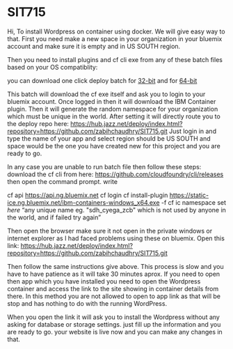 # SIT715
Hi,
To install Wordpress on container using docker. We will give easy way to that.
First you need make a new space in your organization in your bluemix account and make sure it is empty and in US SOUTH region.

Then you need to install plugins and cf cli exe from any of these batch files based on your OS compatiblity:

you can download one click deploy batch for <a href="https://github.com/zabihchaudhry/SIT715/raw/master/install-batch-x86.zip">32-bit</a> and for <a href="https://github.com/zabihchaudhry/SIT715/raw/master/install-batch-x64.zip">64-bit </a>

This batch will download the cf exe itself and ask you to login to your bluemix account. Once logged in then it will download the IBM Container plugin. Then it will generate the random namespace for your organization which must be unique in the world. After setting it will directly route you to the deploy repo here: https://hub.jazz.net/deploy/index.html?repository=https://github.com/zabihchaudhry/SIT715.git
Just login in and type the name of your app and select region should be US SOUTH and space would be the one you have created new for this project and you are ready to go.

In any case you are unable to run batch file then follow these steps:
download the cf cli from here: https://github.com/cloudfoundry/cli/releases then open the command prompt. write 

cf api https://api.ng.bluemix.net
cf login
cf install-plugin https://static-ice.ng.bluemix.net/ibm-containers-windows_x64.exe -f
cf ic namespace set _here_ “any unique name eg. "sdh_cyega_zcb" which is not used by anyone in the world, and if failed try again”

Then open the browser make sure it not open in the private windows or internet explorer as I had faced problems using these on bluemix.
Open this link: 
https://hub.jazz.net/deploy/index.html?repository=https://github.com/zabihchaudhry/SIT715.git

Then follow the same instructions give above.
This process is slow and you have to have patience as it will take 30 minutes aprox. If you need to open then app which you have installed you need to open the Wordpress container and access the link to the site showing in container details from there. 
In this method you are not allowed to open to app link as that will be stop and has nothing to do with the running WordPress.

When you open the link it will ask you to install the Wordpress without any asking for database or storage settings. just fill up the information and you are ready to go. your website is live now and you can make any changes in that. 
